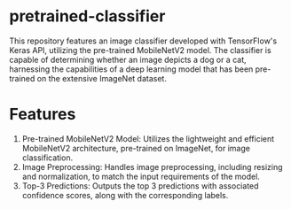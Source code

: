 # pretrained-classifier
This repository features an image classifier developed with TensorFlow's Keras API, utilizing the pre-trained MobileNetV2 model. The classifier is capable of determining whether an image depicts a dog or a cat, harnessing the capabilities of a deep learning model that has been pre-trained on the extensive ImageNet dataset.
# Features
1. Pre-trained MobileNetV2 Model: Utilizes the lightweight and efficient MobileNetV2 architecture, pre-trained on ImageNet, for image classification.
2. Image Preprocessing: Handles image preprocessing, including resizing and normalization, to match the input requirements of the model.
3. Top-3 Predictions: Outputs the top 3 predictions with associated confidence scores, along with the corresponding labels.
